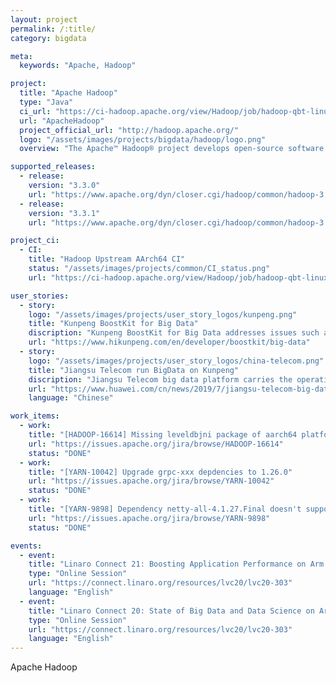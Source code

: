 ```yaml
---
layout: project
permalink: /:title/
category: bigdata

meta:
  keywords: "Apache, Hadoop"

project:
  title: "Apache Hadoop"
  type: "Java"
  ci_url: "https://ci-hadoop.apache.org/view/Hadoop/job/hadoop-qbt-linux-ARM-trunk/"
  url: "ApacheHadoop"
  project_official_url: "http://hadoop.apache.org/"
  logo: "/assets/images/projects/bigdata/hadoop/logo.png"
  overview: "The Apache™ Hadoop® project develops open-source software for reliable, scalable, distributed computing. The Apache Hadoop software library is a framework that allows for the distributed processing of large data sets across clusters of computers using simple programming models. It is designed to scale up from single servers to thousands of machines, each offering local computation and storage. Rather than rely on hardware to deliver high-availability, the library itself is designed to detect and handle failures at the application layer, so delivering a highly-available service on top of a cluster of computers, each of which may be prone to failures."

supported_releases:
  - release:
    version: "3.3.0"
    url: "https://www.apache.org/dyn/closer.cgi/hadoop/common/hadoop-3.3.0/hadoop-3.3.0-aarch64.tar.gz"
  - release:
    version: "3.3.1"
    url: "https://www.apache.org/dyn/closer.cgi/hadoop/common/hadoop-3.3.1/hadoop-3.3.1-aarch64.tar.gz"

project_ci:
  - CI:
    title: "Hadoop Upstream AArch64 CI"
    status: "/assets/images/projects/common/CI_status.png"
    url: "https://ci-hadoop.apache.org/view/Hadoop/job/hadoop-qbt-linux-ARM-trunk/"

user_stories:
  - story:
    logo: "/assets/images/projects/user_story_logos/kunpeng.png"
    title: "Kunpeng BoostKit for Big Data"
    discription: "Kunpeng BoostKit for Big Data addresses issues such as low query efficiency and difficult component performance tuning. It provides open source enablement and tuning guides for major big data components, basic acceleration software packages for smart I/O prefetch and Chinese cryptographic encryption and decryption, application acceleration software packages for machine learning and graph analysis algorithms, and open the openLooKeng cross-source and cross-domain query engine. This improves the big data analysis efficiency and maximizes the computing performance. "
    url: "https://www.hikunpeng.com/en/developer/boostkit/big-data"
  - story:
    logo: "/assets/images/projects/user_story_logos/china-telecom.png"
    title: "Jiangsu Telecom run BigData on Kunpeng"
    discription: "Jiangsu Telecom big data platform carries the operation data, storage and analysis of all production systems of Jiangsu Telecom. It is one of the core business systems and has high requirements for computing performance, concurrent processing capacity and operation stability. After many scheme demonstrations and performance test evaluations, Jiangsu Telecom finally chose Huawei Taishan server based on Kunpeng(Aarch64) processor and open source Hadoop software to build a big data platform. After the platform was launched, it operated stably and significantly improved the business efficiency of Jiangsu Telecom."
    url: "https://www.huawei.com/cn/news/2019/7/jiangsu-telecom-big-data-kunpeng"
    language: "Chinese"

work_items:
  - work:
    title: "[HADOOP-16614] Missing leveldbjni package of aarch64 platform"
    url: "https://issues.apache.org/jira/browse/HADOOP-16614"
    status: "DONE"
  - work:
    title: "[YARN-10042] Upgrade grpc-xxx depdencies to 1.26.0"
    url: "https://issues.apache.org/jira/browse/YARN-10042"
    status: "DONE"
  - work:
    title: "[YARN-9898] Dependency netty-all-4.1.27.Final doesn't support ARM platform"
    url: "https://issues.apache.org/jira/browse/YARN-9898"
    status: "DONE"

events:
  - event:
    title: "Linaro Connect 21: Boosting Application Performance on Arm Data Centers"
    type: "Online Session"
    url: "https://connect.linaro.org/resources/lvc20/lvc20-303"
    language: "English"
  - event:
    title: "Linaro Connect 20: State of Big Data and Data Science on Arm"
    type: "Online Session"
    url: "https://connect.linaro.org/resources/lvc20/lvc20-303"
    language: "English"
---
```


<p>Apache Hadoop</p>
